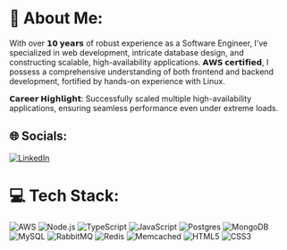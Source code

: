 # 💫 About Me:

With over **𝟭𝟬 𝘆𝗲𝗮𝗿𝘀** of robust experience as a Software Engineer, I've specialized in web development, intricate database design, and constructing scalable, high-availability applications.
**𝗔𝗪𝗦 𝗰𝗲𝗿𝘁𝗶𝗳𝗶𝗲𝗱**, I possess a comprehensive understanding of both frontend and backend development, fortified by hands-on experience with Linux. <br>

**𝗖𝗮𝗿𝗲𝗲𝗿 𝗛𝗶𝗴𝗵𝗹𝗶𝗴𝗵𝘁**: Successfully scaled multiple high-availability applications, ensuring seamless performance even under extreme loads. <br>


## 🌐 Socials:
[![LinkedIn](https://img.shields.io/badge/LinkedIn-%230077B5.svg?logo=linkedin&logoColor=white)](https://www.linkedin.com/in/yevgen-vasiltsov/) 

# 💻 Tech Stack:
![AWS](https://img.shields.io/badge/AWS-%23FF9900.svg?style=for-the-badge&logo=amazon-aws&logoColor=white) 
![Node.js](https://img.shields.io/badge/Node.js-%23339933.svg?style=for-the-badge&logo=node.js&logoColor=white) 
![TypeScript](https://img.shields.io/badge/typescript-%23007ACC.svg?style=for-the-badge&logo=typescript&logoColor=white) 
![JavaScript](https://img.shields.io/badge/javascript-%23323330.svg?style=for-the-badge&logo=javascript&logoColor=%23F7DF1E) 
![Postgres](https://img.shields.io/badge/postgres-%23316192.svg?style=for-the-badge&logo=postgresql&logoColor=white) 
![MongoDB](https://img.shields.io/badge/MongoDB-%234ea94b.svg?style=for-the-badge&logo=mongodb&logoColor=white)
![MySQL](https://img.shields.io/badge/mysql-%2300f.svg?style=for-the-badge&logo=mysql&logoColor=white) 
![RabbitMQ](https://img.shields.io/badge/RabbitMQ-%23FF6600.svg?style=for-the-badge&logo=rabbitmq&logoColor=white) 
![Redis](https://img.shields.io/badge/Redis-%23DC382D.svg?style=for-the-badge&logo=redis&logoColor=white) 
![Memcached](https://img.shields.io/badge/Memcached-%2300AEEF.svg?style=for-the-badge&logoColor=white) 
![HTML5](https://img.shields.io/badge/html5-%23E34F26.svg?style=for-the-badge&logo=html5&logoColor=white) 
![CSS3](https://img.shields.io/badge/css3-%231572B6.svg?style=for-the-badge&logo=css3&logoColor=white) 
